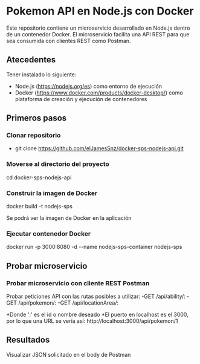 # Pokemon API en Node.js con Docker

Este repositorio contiene un microservicio desarrollado en Node.js dentro de un contenedor Docker.
El microservicio facilita una API REST para que sea consumida con clientes REST como Postman.

## Atecedentes

Tener instalado lo siguiente:

- Node.js (https://nodejs.org/es) como entorno de ejecución
- Docker (https://www.docker.com/products/docker-desktop/) como plataforma de creación y ejecución de contenedores

## Primeros pasos

### Clonar repositorio

- git clone https://github.com/elJamesSnz/docker-sps-nodejs-api.git

### Moverse al directorio del proyecto

cd docker-sps-nodejs-api

### Construir la imagen de Docker

docker build -t nodejs-sps

Se podrá ver la imagen de Docker en la aplicación


### Ejecutar contenedor Docker

docker run -p 3000:8080 -d --name nodejs-sps-container nodejs-sps

## Probar microservicio

### Probar microservicio con cliente REST Postman

Probar peticiones API con las rutas posibles a utilizar: 
-GET /api/ability/: 
-GET /api/pokemon/:
-GET /api/locationArea/:

*Donde ':' es el id o nombre deseado
*El puerto en localhost es el 3000, por lo que una URL se vería así: http://localhost:3000/api/pokemon/1

## Resultados

Visualizar JSON solicitado en el body de Postman

